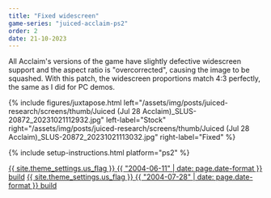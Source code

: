 ```yaml
---
title: "Fixed widescreen"
game-series: "juiced-acclaim-ps2"
order: 2
date: 21-10-2023
---
```


All Acclaim's versions of the game have slightly defective widescreen support and the aspect ratio is "overcorrected",
causing the image to be squashed. With this patch, the widescreen proportions match 4:3 perfectly, the same as I did for PC demos.

{% include figures/juxtapose.html left="/assets/img/posts/juiced-research/screens/thumb/Juiced (Jul 28 Acclaim)_SLUS-20872_20231021112932.jpg" left-label="Stock"
        right="/assets/img/posts/juiced-research/screens/thumb/Juiced (Jul 28 Acclaim)_SLUS-20872_20231021113032.jpg" right-label="Fixed" %}

{% include setup-instructions.html platform="ps2" %}

<a href="https://github.com/CookiePLMonster/Console-Cheat-Codes/blob/master/PS2/Acclaim%20Juiced/Fixed%20Widescreen/SLUS-20872_778AE49E_widescreen.pnach" class="button" role="button" target="_blank">{{ site.theme_settings.us_flag }} {{ "2004-06-11" | date: page.date-format }} build</a>
<a href="https://github.com/CookiePLMonster/Console-Cheat-Codes/blob/master/PS2/Acclaim%20Juiced/Fixed%20Widescreen/SLUS-20872_F8B52006_widescreen.pnach" class="button" role="button" target="_blank">{{ site.theme_settings.us_flag }} {{ "2004-07-28" | date: page.date-format }} build </a>
